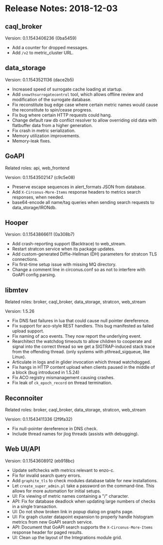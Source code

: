 # Release Notes: 2018-12-03

## caql_broker

Version: 0.1.1543406236 (0ba5459)

* Add a counter for dropped messages.
* Add `/v2` to metric_cluster URL.

## data_storage

Version: 0.1.1543521136 (dace2b5)

* Increased speed of surrogate cache loading at startup.
* Add `snowthsurrogatecontrol` tool, which allows offline review and
  modification of the surrogate database.
* Fix reconstitute bug edge case where certain metric names would cause the
  reconstitute to spin/cease progress.
* Fix bug where certain HTTP requests could hang.
* Change default raw db conflict resolver to allow overriding old data with
  flatbuffer data from a higher generation.
* Fix crash in metric serialization.
* Memory utilization improvements.
* Memory-leak fixes.

## GoAPI

Related roles: api, web_frontend

Version: 0.1.1543502147 (c9c5e08)

* Preserve escape sequences in alert_formats JSON from database.
* Add `X-Circonus-More-Items` response headers to metrics search responses,
  when needed.
* base64-encode all name/tag queries when sending search requests to
  data\_storage/IRONdb.

## Hooper

Version: 0.1.1543866611 (0a308b7)

* Add crash-reporting support (Backtrace) to web_stream.
* Restart stratcon service when its package updates.
* Add custom-generated Diffie-Hellman (DH) parameters for stratcon TLS
  connections.
* Fix first-time setup issue with missing MQ directory.
* Change a comment line in circonus.conf so as not to interfere with GoAPI
  config parsing.

## libmtev

Related roles: broker, caql_broker, data_storage, stratcon, web_stream

Version: 1.5.26

* Fix DNS fast failures in lua that could cause null pointer dereference.
* Fix support for aco-style REST handlers. This bug manifested as failed upload
  support.
* Fix naming of aco events. They now report the underlying event.
* Rearchitect the watchdog timeouts to allow children to cooperate and signal
  into the correct thread so we get a SIGTRAP-induced stack trace from the
  offending thread. (only systems with pthread_sigqueue, like Linux).
* Articulate in logs and in glider invocation which thread watchdogged.
* Fix hangs in HTTP content upload when clients paused in the middle of a block
  (bug introduced in 1.5.24)
* Fix ACO registry mismanagement causing crashes.
* Fix leak of `ck_epoch_record` on thread termination.

## Reconnoiter

Related roles: broker, caql_broker, data_storage, stratcon, web_stream

Version: 0.1.1543411336 (2f9fa32)

* Fix null-pointer dereference in DNS check.
* Include thread names for jlog threads (assists with debugging).

## Web UI/API

Version: 0.1.1543608912 (eb918bc)

* Update selfchecks with metrics relevant to enzo-c.
* Fix for invalid search query errors.
* Add `graphite_tls` to check modules database table for new installations.
* Let `create_super_admin.pl` take a password on the command-line. This allows
  for more automation for initial setups.
* UI: Fix viewing of metric names containing a "/" character.
* API: Fix for database deadlock when updating large numbers of checks in a
  single transaction.
* UI: Do not show broken link in popup dialog on graphs page.
* UI: Fix graph cluster datapoint expansion to properly handle histogram
  metrics from new GoAPI search service.
* API: Document that GoAPI search supports the `X-Circonus-More-Items` response
  header for paged results.
* UI: Clean up the layout of the Integrations module grid.
